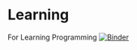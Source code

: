 # Learning
For Learning Programming
[![Binder](https://mybinder.org/badge_logo.svg)](https://mybinder.org/v2/gh/Nakaringap/Learning/HEAD)
